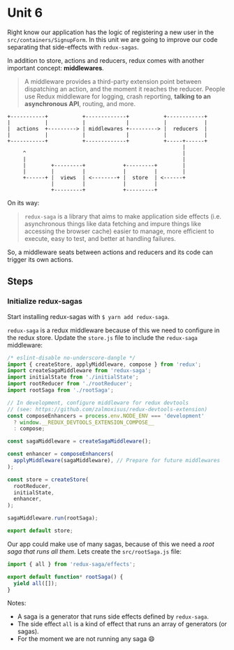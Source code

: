 # Unit 6

Right know our application has the logic of registering a new user in the `src/containers/SignupForm`. In this unit we are going to improve our code separating that side-effects with `redux-sagas`. 

In addition to store, actions and reducers, redux comes with another important concept: **middlewares**.

> A middleware provides a third-party extension point between dispatching an action, and the moment it reaches the reducer. People use Redux middleware for logging, crash reporting, **talking to an asynchronous API**, routing, and more.

```
+-----------+           +-------------+           +------------+
|           |           |             |           |            |
|  actions  +---------> | middlewares +---------> |  reducers  |
|           |           |             |           |            |
+-----------+           +-------------+           +-----+------+
                                                        |
     ^                                                  |
     |                                                  |
     |        +---------+            +---------+        |
     |        |         |            |         |        |
     +------+ |  views  | <--------+ |  store  | <------+
              |         |            |         |
              +---------+            +---------+
```

On its way:

> `redux-saga` is a library that aims to make application side effects (i.e. asynchronous things like data fetching and impure things like accessing the browser cache) easier to manage, more efficient to execute, easy to test, and better at handling failures.

So, a middleware seats between actions and reducers and its code can trigger its own actions.

## Steps

### Initialize redux-sagas

Start installing redux-sagas with `$ yarn add redux-saga`.

`redux-saga` is a redux middleware because of this we need to configure in the redux store. Update the `store.js` file to include the `redux-saga` middleware:

```javascript
/* eslint-disable no-underscore-dangle */
import { createStore, applyMiddleware, compose } from 'redux';
import createSagaMiddleware from 'redux-saga';
import initialState from './initialState';
import rootReducer from './rootReducer';
import rootSaga from './rootSaga';

// In development, configure middleware for redux devtools
// (see: https://github.com/zalmoxisus/redux-devtools-extension)
const composeEnhancers = process.env.NODE_ENV === 'development'
  ? window.__REDUX_DEVTOOLS_EXTENSION_COMPOSE__
  : compose;

const sagaMiddleware = createSagaMiddleware();

const enhancer = composeEnhancers(
  applyMiddleware(sagaMiddleware), // Prepare for future middlewares
);

const store = createStore(
  rootReducer,
  initialState,
  enhancer,
);

sagaMiddleware.run(rootSaga);

export default store;
```

Our app could make use of many sagas, because of this we need a *root saga that runs all them*. Lets create the `src/rootSaga.js` file:

```javascript
import { all } from 'redux-saga/effects';

export default function* rootSaga() {
  yield all([]);
}
```

Notes:
- A saga is a generator that runs side effects defined by `redux-saga`.
- The side effect `all` is a kind of effect that runs an array of generators (or sagas).
- For the moment we are not running any saga 😄

